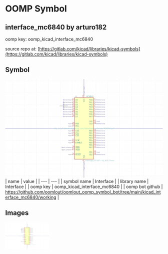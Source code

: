 # OOMP Symbol  
## interface_mc6840  by arturo182  
  
oomp key: oomp_kicad_interface_mc6840  
  
source repo at: [https://gitlab.com/kicad/libraries/kicad-symbols](https://gitlab.com/kicad/libraries/kicad-symbols)  
## Symbol  
  
[![working.png](working_600.png)](working.png)  
| name | value | 
| --- | --- | 
| symbol name | Interface | 
| library name | Interface | 
| oomp key | oomp_kicad_interface_mc6840 | 
| oomp bot github | https://github.com/oomlout/oomlout_oomp_symbol_bot/tree/main/kicad_interface_mc6840/working | 
## Images  
  
[![working.png](working_140.png)](working.png)  
